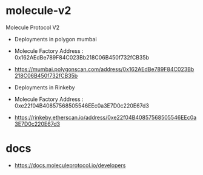 # molecule-v2

Molecule Protocol V2


- Deployments in polygon mumbai 

- Molecule Factory Address : 0x162AEdBe789F84C023Bb218C06B450f732fCB35b

- https://mumbai.polygonscan.com/address/0x162AEdBe789F84C023Bb218C06B450f732fCB35b

- Deployments in Rinkeby 

- Molecule Factory Address : 0xe22f04B40857568505546EEc0a3E7D0c220E67d3

- https://rinkeby.etherscan.io/address/0xe22f04B40857568505546EEc0a3E7D0c220E67d3

# docs

- https://docs.moleculeprotocol.io/developers
